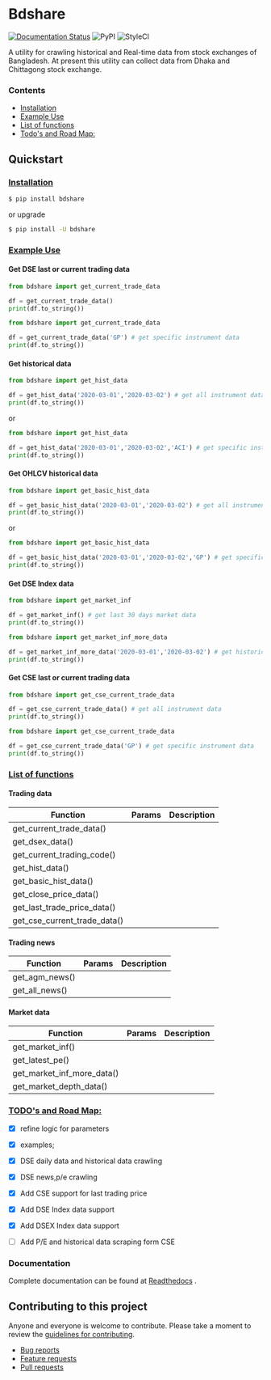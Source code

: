 # Bdshare

[![Documentation Status](https://readthedocs.org/projects/bdshare/badge/?version=latest)](https://bdshare.readthedocs.io/en/latest/?badge=latest)
![PyPI](https://img.shields.io/pypi/v/bdshare)
![StyleCI](https://github.styleci.io/repos/253465924/shield?branch=master)


A utility for crawling historical and Real-time data from stock exchanges of Bangladesh. At present this utility can collect data from Dhaka and Chittagong stock exchange.

### <a name="contents"></a>Contents
- [Installation](#install)
- [Example Use](#usage)
- [List of functions](#functions)
- [Todo's and Road Map:](#roadmap)


## Quickstart

### <a name="install"></a>[Installation](#contents)

```sh
$ pip install bdshare
```
or upgrade
```sh
$ pip install -U bdshare
```

### <a name="usage"></a>[Example Use](#contents)

#### Get DSE last or current trading data
```python
from bdshare import get_current_trade_data

df = get_current_trade_data()
print(df.to_string())
```
```python
from bdshare import get_current_trade_data

df = get_current_trade_data('GP') # get specific instrument data
print(df.to_string())
```

#### Get historical data
```python
from bdshare import get_hist_data

df = get_hist_data('2020-03-01','2020-03-02') # get all instrument data
print(df.to_string())
```
or
```python
from bdshare import get_hist_data

df = get_hist_data('2020-03-01','2020-03-02','ACI') # get specific instrument data
print(df.to_string())
```

#### Get OHLCV historical data
```python
from bdshare import get_basic_hist_data

df = get_basic_hist_data('2020-03-01','2020-03-02') # get all instrument data
print(df.to_string())
```
or
```python
from bdshare import get_basic_hist_data

df = get_basic_hist_data('2020-03-01','2020-03-02','GP') # get specific instrument data
print(df.to_string())
```

#### Get DSE Index data
```python
from bdshare import get_market_inf

df = get_market_inf() # get last 30 days market data
print(df.to_string())
```

```python
from bdshare import get_market_inf_more_data

df = get_market_inf_more_data('2020-03-01','2020-03-02') # get historical market data
print(df.to_string())
```

#### Get CSE last or current trading data
```python
from bdshare import get_cse_current_trade_data

df = get_cse_current_trade_data() # get all instrument data
print(df.to_string())
```
```python
from bdshare import get_cse_current_trade_data

df = get_cse_current_trade_data('GP') # get specific instrument data
print(df.to_string())
```

### <a name="functions"></a> [List of functions](#contents)

#### Trading data
|Function|Params|Description|
|---|---|---|
|get_current_trade_data()|||
|get_dsex_data()|||
|get_current_trading_code()|||
|get_hist_data()|||
|get_basic_hist_data()|||
|get_close_price_data()|||
|get_last_trade_price_data()|||
|get_cse_current_trade_data()|||

#### Trading news
|Function|Params|Description|
|---|---|---|
|get_agm_news()|||
|get_all_news()|||

#### Market data
|Function|Params|Description|
|---|---|---|
|get_market_inf()|||
|get_latest_pe()|||
|get_market_inf_more_data()|||
|get_market_depth_data()|||

### <a name="roadmap"></a> [TODO's and Road Map:](#contents)
 - [x] refine logic for parameters 
 - [x] examples;
 - [x] DSE daily data and historical data crawling
 - [x] DSE news,p/e crawling
 - [x] Add CSE support for last trading price
 - [x] Add DSE Index data support
 - [x] Add DSEX Index data support
 - [ ] Add P/E and historical data scraping form CSE


### Documentation

Complete documentation can be found at [Readthedocs](http://bdshare.readthedocs.io/en/latest/ "bdshare's readthedocs") .


## Contributing to this project

Anyone and everyone is welcome to contribute. Please take a moment to
review the [guidelines for contributing](CONTRIBUTING.md).

* [Bug reports](CONTRIBUTING.md#bugs)
* [Feature requests](CONTRIBUTING.md#features)
* [Pull requests](CONTRIBUTING.md#pull-requests)
